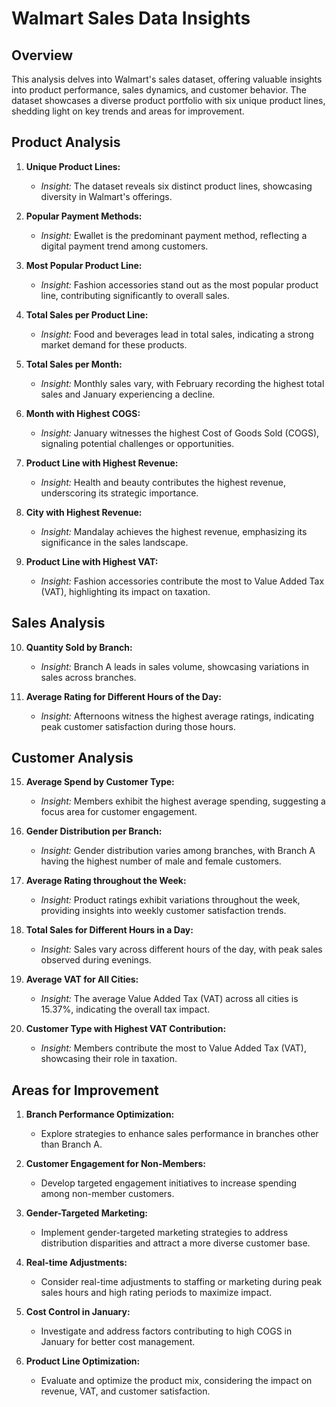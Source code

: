 # Walmart Sales Data Insights

## Overview

This analysis delves into Walmart's sales dataset, offering valuable insights into product performance, sales dynamics, and customer behavior. The dataset showcases a diverse product portfolio with six unique product lines, shedding light on key trends and areas for improvement.

## Product Analysis

1. **Unique Product Lines:**
   - *Insight:* The dataset reveals six distinct product lines, showcasing diversity in Walmart's offerings.

2. **Popular Payment Methods:**
   - *Insight:* Ewallet is the predominant payment method, reflecting a digital payment trend among customers.

3. **Most Popular Product Line:**
   - *Insight:* Fashion accessories stand out as the most popular product line, contributing significantly to overall sales.

4. **Total Sales per Product Line:**
   - *Insight:* Food and beverages lead in total sales, indicating a strong market demand for these products.

5. **Total Sales per Month:**
   - *Insight:* Monthly sales vary, with February recording the highest total sales and January experiencing a decline.

6. **Month with Highest COGS:**
   - *Insight:* January witnesses the highest Cost of Goods Sold (COGS), signaling potential challenges or opportunities.

7. **Product Line with Highest Revenue:**
   - *Insight:* Health and beauty contributes the highest revenue, underscoring its strategic importance.

8. **City with Highest Revenue:**
   - *Insight:* Mandalay achieves the highest revenue, emphasizing its significance in the sales landscape.

9. **Product Line with Highest VAT:**
   - *Insight:* Fashion accessories contribute the most to Value Added Tax (VAT), highlighting its impact on taxation.

## Sales Analysis

10. **Quantity Sold by Branch:**
    - *Insight:* Branch A leads in sales volume, showcasing variations in sales across branches.

12. **Average Rating for Different Hours of the Day:**
    - *Insight:* Afternoons witness the highest average ratings, indicating peak customer satisfaction during those hours.

## Customer Analysis

15. **Average Spend by Customer Type:**
    - *Insight:* Members exhibit the highest average spending, suggesting a focus area for customer engagement.

18. **Gender Distribution per Branch:**
    - *Insight:* Gender distribution varies among branches, with Branch A having the highest number of male and female customers.

19. **Average Rating throughout the Week:**
    - *Insight:* Product ratings exhibit variations throughout the week, providing insights into weekly customer satisfaction trends.

20. **Total Sales for Different Hours in a Day:**
    - *Insight:* Sales vary across different hours of the day, with peak sales observed during evenings.

22. **Average VAT for All Cities:**
    - *Insight:* The average Value Added Tax (VAT) across all cities is 15.37%, indicating the overall tax impact.

23. **Customer Type with Highest VAT Contribution:**
    - *Insight:* Members contribute the most to Value Added Tax (VAT), showcasing their role in taxation.

## Areas for Improvement

1. **Branch Performance Optimization:**
   - Explore strategies to enhance sales performance in branches other than Branch A.

2. **Customer Engagement for Non-Members:**
   - Develop targeted engagement initiatives to increase spending among non-member customers.

3. **Gender-Targeted Marketing:**
   - Implement gender-targeted marketing strategies to address distribution disparities and attract a more diverse customer base.

4. **Real-time Adjustments:**
   - Consider real-time adjustments to staffing or marketing during peak sales hours and high rating periods to maximize impact.

5. **Cost Control in January:**
   - Investigate and address factors contributing to high COGS in January for better cost management.

6. **Product Line Optimization:**
   - Evaluate and optimize the product mix, considering the impact on revenue, VAT, and customer satisfaction.



